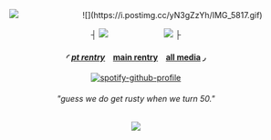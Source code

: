 <div align="center"> 

![](https://komarev.com/ghpvc/?username=RyebreadWins&color=6c6c6c&style=for-the-badge&label=stalkers:)　　　　　　　　![](https://i.postimg.cc/yN3gZzYh/IMG_5817.gif)

┤ ![](https://files.catbox.moe/3fmkh0.gif)　　　　　　　![](https://images-wixmp-ed30a86b8c4ca887773594c2.wixmp.com/f/c1783d37-221d-43d5-b1bf-2f7587201823/damarjt-3ed4cc94-8679-4856-9201-89c6c37de3ae.gif?token=eyJ0eXAiOiJKV1QiLCJhbGciOiJIUzI1NiJ9.eyJzdWIiOiJ1cm46YXBwOjdlMGQxODg5ODIyNjQzNzNhNWYwZDQxNWVhMGQyNmUwIiwiaXNzIjoidXJuOmFwcDo3ZTBkMTg4OTgyMjY0MzczYTVmMGQ0MTVlYTBkMjZlMCIsIm9iaiI6W1t7InBhdGgiOiJcL2ZcL2MxNzgzZDM3LTIyMWQtNDNkNS1iMWJmLTJmNzU4NzIwMTgyM1wvZGFtYXJqdC0zZWQ0Y2M5NC04Njc5LTQ4NTYtOTIwMS04OWM2YzM3ZGUzYWUuZ2lmIn1dXSwiYXVkIjpbInVybjpzZXJ2aWNlOmZpbGUuZG93bmxvYWQiXX0.6u0aOLm80jBgNJpIYkSjLiSsIGg8WL37LI8uLn7LA9s) ├

#### ◜ [*pt rentry*](https://rentry.co/ptrye)　[main rentry](https://rentry.co/dearestdoe)　[all media](https://rentry.co/dumbdick) ◞
[![spotify-github-profile](https://spotify-github-profile.kittinanx.com/api/view?uid=b5mgr4qsrbltzk8talaobdap8&cover_image=true&theme=natemoo-re&show_offline=false&background_color=121212&interchange=false&bar_color=2b3f54&bar_color_cover=true)](https://spotify-github-profile.kittinanx.com/api/view?uid=b5mgr4qsrbltzk8talaobdap8&redirect=true)

###### *"guess we do get rusty when we turn 50."*

![](https://i.postimg.cc/V6dtNB0m/IMG_2182.png)
